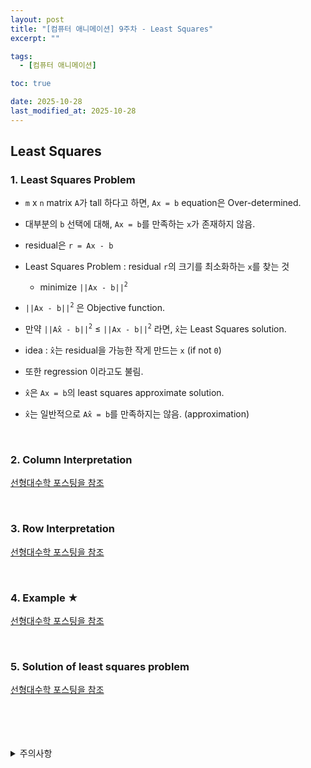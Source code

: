 ```yaml
---
layout: post
title: "[컴퓨터 애니메이션] 9주차 - Least Squares"
excerpt: ""

tags:
  - [컴퓨터 애니메이션]

toc: true

date: 2025-10-28
last_modified_at: 2025-10-28
---
```

## Least Squares
### 1. Least Squares Problem
- `m` x `n` matrix `A`가 tall 하다고 하면, `Ax = b` equation은 Over-determined.
- 대부분의 `b` 선택에 대해, `Ax = b`를 만족하는 `x`가 존재하지 않음.
- residual은 `r = Ax - b`  
- Least Squares Problem : residual `r`의 크기를 최소화하는 `x`를 찾는 것  
  - minimize `||Ax - b||`<sup>`2`</sup>  
- `||Ax - b||`<sup>`2`</sup> 은 Objective function.
- 만약 `||Ax̂ - b||`<sup>`2`</sup> ≤ `||Ax - b||`<sup>`2`</sup> 라면, `x̂`는 Least Squares solution.  
- idea : `x̂`는 residual을 가능한 작게 만드는 `x` (if not `0`)
- 또한 regression 이라고도 불림.

- `x̂`은 `Ax = b`의 least squares approximate solution.
- `x̂`는 일반적으로 `Ax̂ = b`를 만족하지는 않음. (approximation)  

<br>

### 2. Column Interpretation
[선형대수학 포스팅을 참조][def]

<br>

### 3. Row Interpretation  
[선형대수학 포스팅을 참조][def2]

<br>

### 4. Example ★  
[선형대수학 포스팅을 참조][def3]  

<br>

### 5. Solution of least squares problem  
[선형대수학 포스팅을 참조][def4]

<br>
<br>
<br>
<br>
<details>
<summary>주의사항</summary>
<div markdown="1">

이 포스팅은 강원대학교 김종민 교수님의 컴퓨터 애니메이션 수업을 들으며 내용을 정리 한 것입니다.  
수업 내용에 대한 저작권은 교수님께 있으니,  
다른 곳으로의 무분별한 내용 복사를 자제해 주세요.

</div>
</details> 

[def]: https://orbit3230.github.io/2024/05/30/LA_week13_3/#2-column-interpretation
[def2]: https://orbit3230.github.io/2024/05/30/LA_week13_3/#3-row-interpretation
[def3]: https://orbit3230.github.io/2024/05/30/LA_week13_3/#4-example
[def4]: https://orbit3230.github.io/2024/05/30/LA_week13_3/#5-solution-of-least-squares-problem